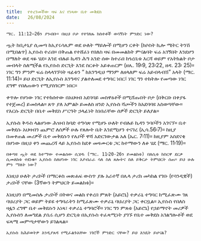 ```yaml
---
title:  የተረገመችው ዛፍ እና የነጻው ቤተ መቅደስ
date:   26/08/2024
---
```


`ማር. 11:12–26ን ያንብቡ። በዚህ ቦታ የተገለጹ ክስተቶች ወሳኝነት ምንድር ነው?`

ጧት ከቢታኒያ ሲመጣ ከኢየሩሳሌም ወደ ሁለት ማይሎች በሚሆን ርቀት (ከሶስት ኪሎ ሜትር ትንሽ በሚበልጥ) ኢየሱስ ተራበ። በቅጠል የተሸፈነ የበለስ ዛፍ በመመልከት ምናልባት ፍሬ አገኝበት እንደሆን በማለት ወደ ዛፉ ሄደ። እንደ ብሉይ ኪዳን ሕግ አንድ ሰው ከተራበ ከጎረቤቱ እርሻ ወይም የአትክልት ቦታ መብላት ስለሚችል የኢየሱስ ድርጊት እንደ ስርቆት አይቆጠርም (ዘሌ. 19፡9, 23፡22, ዘዳ. 23፡ 25)። ነገር ግን ምንም ፍሬ ስላላገኘባት ዛፊቱን “ ከእንግዲህ ማንም ለዘላለም ፍሬ አይብላብሽ” አላት (ማር. 11:14)። ይህ ድርጊት ለኢየሱስ እንግዳና ያልተለመደ ተግባር ነበር፤ ነገር ግን ተከትሎ የመጣው ነገር ደግሞ የበለጠውን የሚያስገርም ነበር።   

ቀጥሎ የሆነው ነገር የተከሰተው በአህዛብ አደባባይ መስዋዕቶች በሚሸጡበት ቦታ (በቅርቡ በቀያፋ የተጀመረ) ይመስላል። ጸጥ ያለ አምልኮ ይመለስ ዘንድ ኢየሱስ ሻጮችን ከአደባባዩ አስወጣቸው። የእርሱ ድርጊት በቤተ መቅደስ ሥርዓት ኃላፊነት ከነበራቸው ሰዎች ድርጊት ይለያል።

ኢየሱስ ቅዱስ ላልሆነው ሕዝብ ከባድ ተግሳጽ የሚሆኑ ሁለት የብሉይ ኪዳን ንባቦችን አገናኘ። ቤተ መቅደሱ አህዛብን ጨምሮ ለሰዎች ሁሉ የጸሎት ቤት እንደሚሆን ተናገረ (ኢሳ.56፡7)። ከዚያ በመቀጠል መሪዎች ቤተ መቅደሱን የሌቦች ዋሻ አድርገውታል አለ (ኤር. 7፡11)። ከዚያም አስደናቂ በሆነው በዚህ ቀን መጨረሻ ላይ ኢየሱስ ከደቀ መዛሙርቱ ጋር ከተማውን ለቆ ሄደ (ማር. 11፡19)።

`በቀጣዩ ጧት ወደ ከተማው ተመልሰው ሲሄዱ (ማር. 11፡20-26ን ይመልከቱ) በለሲቱ ከስርዋ ደርቃ ሲመለከቱ ተደነቁ። ኢየሱስ ስለሆነው ነገር እያብራራ ሳለ ስለ ጸሎትና ስለ ይቅርታ ትምህርት ሰጠ። ይህ ሁሉ ምን ማለት ነው?`

እነዚህ ሁለት ታሪኮች በማርቆስ መጽሐፍ ውስጥ ያሉ አራተኛ በሌላ ታሪክ መካከል የገቡ (የሳንዲዊች) ታሪኮች ናቸው (3ኛውን ትምህርት ይመልከቱ)።

እነዚህን በሚመስሉ ታሪኮች በትወና መልክ የቀረበ ምጸት (አይሮኒ) ተቃራኒ ተግባር ከሚፈጽሙ ገጸ ባህሪያት ጋር ወይም ትይዩ ተግባራትን ከሚፈጽሙ ተቃራኒ ባህሪያት ጋር ቀርቧል። ኢየሱስ የበለስ ዛፏን ረግሞ ቤተ መቅደሱን አነጻ፣ ተቃራኒ ተግባሮች። ነገር ግን ምጸቱ (አይሮኒ) የኃይማኖት መሪዎች ኢየሱስን ለመግደል ያሴሩ ሲሆን ድርጊቱ በኢየሱስ ተፈጻሚነት ያገኙ የቤተ መቅደስ አገልግሎቶች ወደ ፍጻሜ መምጣታቸውን ይገልጻል።

`ኢየሱስ ከሕይወትዎ እንዲያጸዳ የሚፈልጉአቸው ነገሮች ምንድር ናቸው? ይህ እንዴት ይሆናል?`